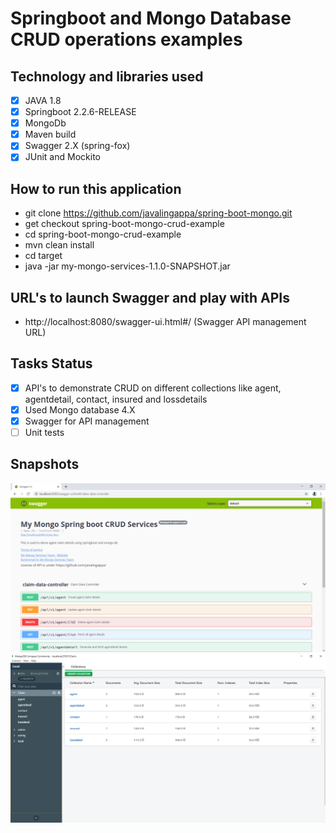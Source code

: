 # Springboot and  Mongo Database CRUD operations examples

 ## Technology and libraries used ##
 
 - [x] JAVA 1.8
 - [x] Springboot 2.2.6-RELEASE
 - [x] MongoDb 
 - [x] Maven build
 - [x] Swagger 2.X (spring-fox)
 - [x] JUnit and Mockito

## How to run this application ##
 * git clone https://github.com/javalingappa/spring-boot-mongo.git
 * get checkout spring-boot-mongo-crud-example
 * cd spring-boot-mongo-crud-example
 * mvn clean install
 * cd target 
 * java -jar my-mongo-services-1.1.0-SNAPSHOT.jar
 
 ## URL's to launch Swagger and play with APIs ##
 * http://localhost:8080/swagger-ui.html#/  (Swagger API management URL)

 
 ## Tasks Status ##
 
 - [x] API's to demonstrate CRUD on different collections
        like agent, agentdetail, contact, insured and lossdetails
 - [x] Used Mongo database 4.X
 - [x] Swagger for API management
 - [ ] Unit tests 

## Snapshots
  
 ![Swagger API Spec for CRUD example](https://github.com/javalingappa/spring-boot-mongo/blob/spring-boot-mongo-crud-operations/images/swagger_api_spec.PNG)
 ![MongoDB structure for CRUD example](https://github.com/javalingappa/spring-boot-mongo/blob/spring-boot-mongo-crud-operations/images/mongo_database_structure_Claim_schema.PNG)
